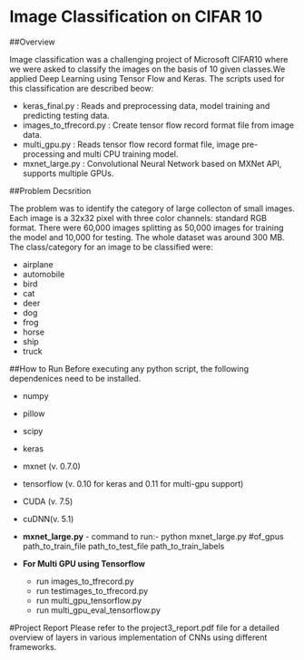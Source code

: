 # Image Classification on CIFAR 10

##Overview

Image classification was a challenging project of Microsoft CIFAR10 where we were asked to classify the images on the basis of 10 given classes.We applied Deep Learning using Tensor Flow and Keras.
The scripts used for this classification are described beow:

- keras_final.py        : Reads and preprocessing data, model training and predicting testing data.
- images_to_tfrecord.py : Create tensor flow record format file from image data.
- multi_gpu.py          : Reads tensor flow record format file, image pre-processing and multi CPU training model.
- mxnet_large.py        : Convolutional Neural Network based on MXNet API, supports multiple GPUs.

##Problem Decsrition

The problem was to identify the category of large collecton of small images. Each image is a 32x32 pixel with three color channels: standard RGB format. There were 60,000 images splitting as 50,000 images for training the model and 10,000 for testing. The whole dataset was around 300 MB. The class/category for an image to be classified were:

- airplane
- automobile
- bird
- cat
- deer
- dog
- frog
- horse
- ship
- truck

##How to Run
Before executing any python script, the following dependenices need to be installed.
- numpy
- pillow
- scipy
- keras
- mxnet (v. 0.7.0)
- tensorflow (v. 0.10 for keras and 0.11 for multi-gpu support)
- CUDA (v. 7.5)
- cuDNN(v. 5.1)

- **mxnet_large.py** - command to run:- python mxnet_large.py #of_gpus path_to_train_file path_to_test_file path_to_train_labels
- __For Multi GPU using Tensorflow__
  - run images_to_tfrecord.py
  - run testimages_to_tfrecord.py
  - run multi_gpu_tensorflow.py
  - run multi_gpu_eval_tensorflow.py

#Project Report
Please refer to the project3_report.pdf file for a detailed overview of layers in various implementation of CNNs using different frameworks.
